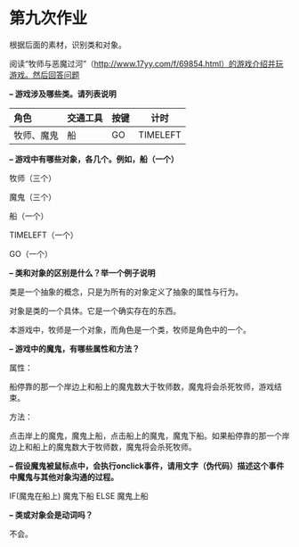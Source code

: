# 第九次作业

根据后面的素材，识别类和对象。

阅读“牧师与恶魔过河”（http://www.17yy.com/f/69854.html）的游戏介绍并玩游戏。然后回答问题 

**– 游戏涉及哪些类。请列表说明**

|角色|交通工具|按键|计时|
|:---|---|---|---|
|牧师、魔鬼|船|GO|TIMELEFT|

**– 游戏中有哪些对象，各几个。例如，船（一个）**

牧师（三个）

魔鬼（三个）

船（一个）

TIMELEFT（一个）

GO（一个）

**– 类和对象的区别是什么？举一个例子说明**

类是一个抽象的概念，只是为所有的对象定义了抽象的属性与行为。

对象是类的一个具体。它是一个确实存在的东西。

本游戏中，牧师是一个对象，而角色是一个类，牧师是角色中的一个。

**– 游戏中的魔鬼，有哪些属性和方法？** 

属性：

船停靠的那一个岸边上和船上的魔鬼数大于牧师数，魔鬼将会杀死牧师，游戏结束。

方法：

点击岸上的魔鬼，魔鬼上船，点击船上的魔鬼，魔鬼下船。如果船停靠的那一个岸边上和船上的魔鬼数大于牧师数，魔鬼将会杀死牧师。

**– 假设魔鬼被鼠标点中，会执行onclick事件，请用文字（伪代码）描述这个事件中魔鬼与其他对象沟通的过程。** 

IF(魔鬼在船上)
魔鬼下船
ELSE
魔鬼上船

**– 类或对象会是动词吗？**

不会。